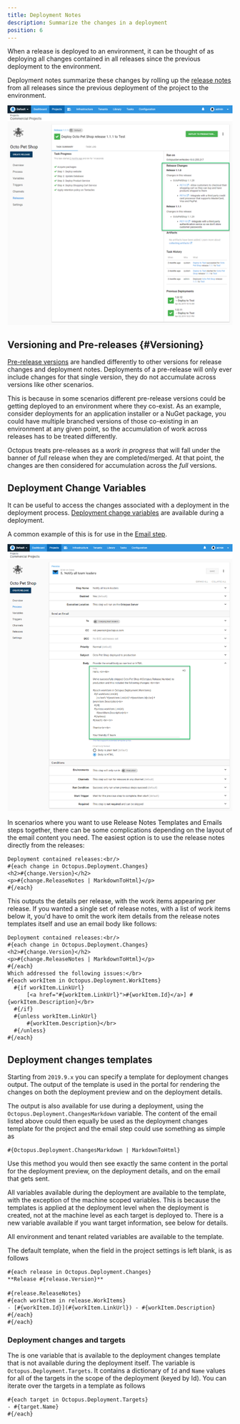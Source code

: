```yaml
---
title: Deployment Notes
description: Summarize the changes in a deployment
position: 6
---
```


When a release is deployed to an environment, it can be thought of as deploying all changes contained in all releases since the previous deployment to the environment.

Deployment notes summarize these changes by rolling up the [release notes](/docs/deployment-process/releases/release-notes.md) from all releases since the previous deployment of the project to the environment.  

![Deployment notes](images/deployment-notes.png)

## Versioning and Pre-releases  {#Versioning}

[Pre-release versions](/docs/packaging-applications/create-packages/versioning.md#semver) are handled differently to other versions for release changes and deployment notes. Deployments of a pre-release will only ever include changes for that single version, they do not accumulate across versions like other scenarios.

This is because in some scenarios different pre-release versions could be getting deployed to an environment where they co-exist. As an example, consider deployments for an application installer or a NuGet package, you could have multiple branched versions of those co-existing in an environment at any given point, so the accumulation of work across releases has to be treated differently.

Octopus treats pre-releases as a *work in progress* that will fall under the banner of *full* release when they are completed/merged. At that point, the changes are then considered for accumulation across the *full* versions.

## Deployment Change Variables

It can be useful to access the changes associated with a deployment in the deployment process.
[Deployment change variables](/docs/deployment-process/variables/system-variables.md#deployment-notes) are available during a deployment.

A common example of this is for use in the [Email step](/docs/deployment-process/steps/email-notifications.md).  

![Deployment notes variables in email step](images/deployment-notes-email-step.png)

In scenarios where you want to use Release Notes Templates and Emails steps together, there can be some complications depending on the layout of the email content you need. The easiest option is to use the release notes directly from the releases:

```
Deployment contained releases:<br/>
#{each change in Octopus.Deployment.Changes}
<h2>#{change.Version}</h2>
<p>#{change.ReleaseNotes | MarkdownToHtml}</p>
#{/each}

```

This outputs the details per release, with the work items appearing per release. If you wanted a single set of release notes, with a list of work items below it, you'd have to omit the work item details from the release notes templates itself and use an email body like follows:

```
Deployment contained releases:<br/>
#{each change in Octopus.Deployment.Changes}
<h2>#{change.Version}</h2>
<p>#{change.ReleaseNotes | MarkdownToHtml}</p>
#{/each}
Which addressed the following issues:</br>
#{each workItem in Octopus.Deployment.WorkItems}
  #{if workItem.LinkUrl}
      [<a href="#{workItem.LinkUrl}">#{workItem.Id}</a>] #{workItem.Description}</br>
  #{/if}
  #{unless workItem.LinkUrl}
      #{workItem.Description}</br>
  #{/unless}
#{/each}
```

## Deployment changes templates

Starting from `2019.9.x` you can specify a template for deployment changes output. The output of the template is used in the portal for rendering the changes on both the deployment preview and on the deployment details.

The output is also available for use during a deployment, using the `Octopus.Deployment.ChangesMarkdown` variable. The content of the email listed above could then equally be used as the deployment changes template for the project and the email step could use something as simple as 

```Deployment contained releases:<br/>
#{Octopus.Deployment.ChangesMarkdown | MarkdownToHtml}

```

Use this method you would then see exactly the same content in the portal for the deployment preview, on the deployment details, and on the email that gets sent.

All variables available during the deployment are available to the template, with the exception of the machine scoped variables. This is because the templates is applied at the deployment level when the deployment is created, not at the machine level as each target is deployed to. There is a new variable available if you want target information, see below for details.

All environment and tenant related variables are available to the template.

The default template, when the field in the project settings is left blank, is as follows

```
#{each release in Octopus.Deployment.Changes}
**Release #{release.Version}**

#{release.ReleaseNotes}
#{each workItem in release.WorkItems}
- [#{workItem.Id}](#{workItem.LinkUrl}) - #{workItem.Description}
#{/each}
#{/each}
```



### Deployment changes and targets

The is one variable that is available to the deployment changes template that is not available during the deployment itself. The variable is `Octopus.Deployment.Targets`. It contains a dictionary of `Id` and `Name` values for all of the targets in the scope of the deployment (keyed by Id). You can iterate over the targets in a template as follows

```
#{each target in Octopus.Deployment.Targets}
- #{target.Name}
#{/each}
```

